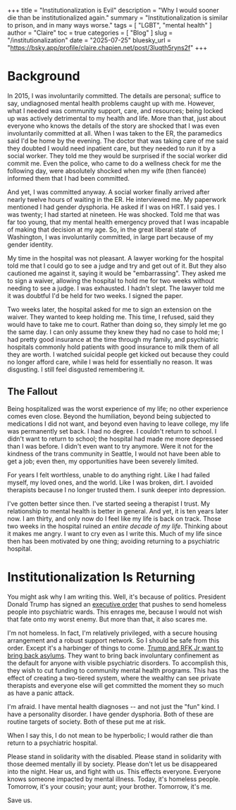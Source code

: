 +++
title = "Institutionalization is Evil"
description = "Why I would sooner die than be institutionalized again."
summary = "Institutionalization is similar to prison, and in many ways worse."
tags = [ "LGBT", "mental health" ]
author = "Claire"
toc = true
categories = [ "Blog" ]
slug = "/institutionalization"
date = "2025-07-25"
bluesky_url = "https://bsky.app/profile/claire.chapien.net/post/3luqth5ryns2f"
+++
# Background

In 2015, I was involuntarily committed. The details are personal; suffice to say, undiagnosed mental health problems caught up with me. However, what I needed was community support, care, and resources; being locked up was actively detrimental to my health and life. More than that, just about everyone who knows the details of the story are shocked that I was even involuntarily committed at all. When I was taken to the ER, the paramedics said I'd be home by the evening. The doctor that was taking care of me said they doubted I would need inpatient care, but they needed to run it by a social worker. They told me they would be surprised if the social worker did commit me. Even the police, who came to do a wellness check for me the following day, were absolutely shocked when my wife (then fiancée) informed them that I had been committed.

And yet, I was committed anyway. A social worker finally arrived after nearly twelve hours of waiting in the ER. He interviewed me. My paperwork mentioned I had gender dysphoria. He asked if I was on HRT. I said yes. I was twenty; I had started at nineteen. He was shocked. Told me that was far too young, that my mental health emergency proved that I was incapable of making that decision at my age. So, in the great liberal state of Washington, I was involuntarily committed, in large part because of my gender identity.

My time in the hospital was not pleasant. A lawyer working for the hospital told me that I could go to see a judge and try and get out of it. But they also cautioned me against it, saying it would be "embarrassing". They asked me to sign a waiver, allowing the hospital to hold me for two weeks without needing to see a judge. I was exhausted. I hadn't slept. The lawyer told me it was doubtful I'd be held for two weeks. I signed the paper.

Two weeks later, the hospital asked for me to sign an extension on the waiver. They wanted to keep holding me. This time, I refused, said they would have to take me to court. Rather than doing so, they simply let me go the same day. I can only assume they knew they had no case to hold me; I had pretty good insurance at the time through my family, and psychiatric hospitals commonly hold patients with good insurance to milk them of all they are worth. I watched suicidal people get kicked out because they could no longer afford care, while I was held for essentially no reason. It was disgusting. I still feel disgusted remembering it.

## The Fallout

Being hospitalized was the worst experience of my life; no other experience comes even close. Beyond the humiliation, beyond being subjected to medications I did not want, and beyond even having to leave college, my life was permanently set back. I had no degree. I couldn't return to school. I didn't want to return to school; the hospital had made me more depressed than I was before. I didn't even want to try anymore. Were it not for the kindness of the trans community in Seattle, I would not have been able to get a job; even then, my opportunities have been severely limited.

For years I felt worthless, unable to do anything right. Like I had failed myself, my loved ones, and the world. Like I was broken, dirt. I avoided therapists because I no longer trusted them. I sunk deeper into depression. 

I've gotten better since then. I've started seeing a therapist I trust. My relationship to mental health is better in general. And yet, it is ten years later now. I am thirty, and only now do I feel like my life is back on track. Those two weeks in the hospital ruined an *entire decade of my life*. Thinking about it makes me angry. I want to cry even as I write this. Much of my life since then has been motivated by one thing; avoiding returning to a psychiatric hospital.

# Institutionalization Is Returning

You might ask why I am writing this. Well, it's because of politics. President Donald Trump has signed an [executive order](https://www.whitehouse.gov/presidential-actions/2025/07/ending-crime-and-disorder-on-americas-streets/) that pushes to send homeless people into psychiatric wards. This enrages me, because I would not wish that fate onto my worst enemy. But more than that, it also scares me.

I'm not homeless. In fact, I'm relatively privileged, with a secure housing arrangement and a robust support network. So I should be safe from this order. Except it's a harbinger of things to come. [Trump and RFK Jr want to bring back asylums](https://www.theguardian.com/commentisfree/2025/apr/27/psychiatric-incarceration-mental-illness). They want to bring back involuntary confinement as the default for anyone with visible psychiatric disorders. To accomplish this, they wish to cut funding to community mental health programs. This has the effect of creating a two-tiered system, where the wealthy can see private therapists and everyone else will get committed the moment they so much as have a panic attack.

I'm afraid. I have mental health diagnoses -- and not just the "fun" kind. I have a personality disorder. I have gender dysphoria. Both of these are routine targets of society. Both of these put me at risk.

When I say this, I do not mean to be hyperbolic; I would rather die than return to a psychiatric hospital.

Please stand in solidarity with the disabled. Please stand in solidarity with those deemed mentally ill by society. Please don't let us be disappeared into the night. Hear us, and fight with us. This effects everyone. Everyone knows someone impacted by mental illness. Today, it's homeless people. Tomorrow, it's your cousin; your aunt; your brother. Tomorrow, it's me.

Save us.